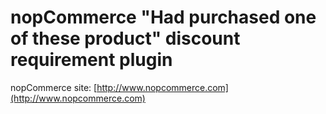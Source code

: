 ﻿nopCommerce "Had purchased one of these product" discount requirement plugin
===========

nopCommerce site: [http://www.nopcommerce.com](http://www.nopcommerce.com)
